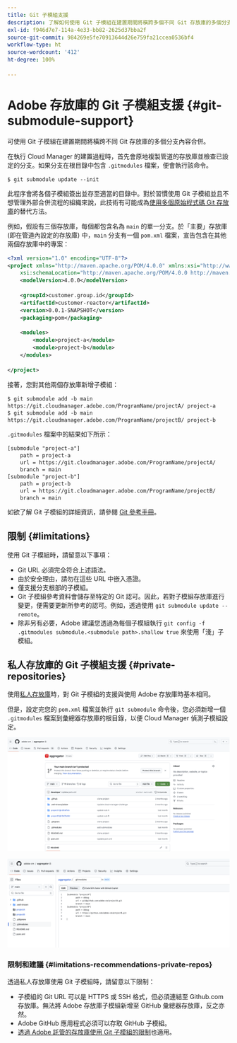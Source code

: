 ```yaml
---
title: Git 子模組支援
description: 了解如何使用 Git 子模組在建置期間將橫跨多個不同 Git 存放庫的多個分支內容合併。
exl-id: f946d7e7-114a-4e33-bb82-2625d37bba2f
source-git-commit: 984269e5fe70913644d26e759fa21ccea0536bf4
workflow-type: ht
source-wordcount: '412'
ht-degree: 100%

---
```


# Adobe 存放庫的 Git 子模組支援 {#git-submodule-support}

可使用 Git 子模組在建置期間將橫跨不同 Git 存放庫的多個分支內容合併。

在執行 Cloud Manager 的建置過程時，首先會原地複製管道的存放庫並檢查已設定的分支。如果分支在根目錄中包含 `.gitmodules` 檔案，便會執行該命令。

```
$ git submodule update --init
```

此程序會將各個子模組簽出並存至適當的目錄中。對於習慣使用 Git 子模組並且不想管理外部合併流程的組織來說，此技術有可能成為[使用多個原始程式碼 Git 存放庫](/help/managing-code/multiple-git-repos.md)的替代方法。

例如，假設有三個存放庫，每個都包含名為 `main` 的單一分支。於「主要」存放庫 (即在管道內設定的存放庫) 中，`main` 分支有一個 `pom.xml` 檔案，宣告包含在其他兩個存放庫中的專案：

```xml
<?xml version="1.0" encoding="UTF-8"?>
<project xmlns="http://maven.apache.org/POM/4.0.0" xmlns:xsi="http://www.w3.org/2001/XMLSchema-instance"
    xsi:schemaLocation="http://maven.apache.org/POM/4.0.0 http://maven.apache.org/maven-v4_0_0.xsd">
    <modelVersion>4.0.0</modelVersion>
   
    <groupId>customer.group.id</groupId>
    <artifactId>customer-reactor</artifactId>
    <version>0.0.1-SNAPSHOT</version>
    <packaging>pom</packaging>
   
    <modules>
        <module>project-a</module>
        <module>project-b</module>
    </modules>
   
</project>
```

接著，您對其他兩個存放庫新增子模組：

```shell
$ git submodule add -b main https://git.cloudmanager.adobe.com/ProgramName/projectA/ project-a
$ git submodule add -b main https://git.cloudmanager.adobe.com/ProgramName/projectB/ project-b
```

`.gitmodules` 檔案中的結果如下所示：

```text
[submodule "project-a"]
    path = project-a
    url = https://git.cloudmanager.adobe.com/ProgramName/projectA/
    branch = main
[submodule "project-b"]
    path = project-b
    url = https://git.cloudmanager.adobe.com/ProgramName/projectB/
    branch = main
```

如欲了解 Git 子模組的詳細資訊，請參閱 [Git 參考手冊](https://git-scm.com/book/en/v2/Git-Tools-Submodules)。

## 限制 {#limitations}

使用 Git 子模組時，請留意以下事項：

* Git URL 必須完全符合上述語法。
* 由於安全理由，請勿在這些 URL 中嵌入憑證。
* 僅支援分支根部的子模組。
* Git 子模組參考資料會儲存至特定的 Git 認可。因此，若對子模組存放庫進行變更，便需要更新所參考的認可。例如，透過使用 `git submodule update --remote`。
* 除非另有必要，Adobe 建議您透過為每個子模組執行 `git config -f .gitmodules submodule.<submodule path>.shallow true` 來使用「淺」子模組。


## 私人存放庫的 Git 子模組支援 {#private-repositories}

使用[私人存放庫](private-repositories.md)時，對 Git 子模組的支援與使用 Adobe 存放庫時基本相同。

但是，設定完您的 `pom.xml` 檔案並執行 `git submodule` 命令後，您必須新增一個 `.gitmodules` 檔案到彙總器存放庫的根目錄，以便 Cloud Manager 偵測子模組設定。

![.gitmodules 檔案](assets/gitmodules.png)

![彙總器](assets/aggregator.png)

### 限制和建議 {#limitations-recommendations-private-repos}

透過私人存放庫使用 Git 子模組時，請留意以下限制：

* 子模組的 Git URL 可以是 HTTPS 或 SSH 格式，但必須連結至 Github.com 存放庫。無法將 Adobe 存放庫子模組新增至 GitHub 彙總器存放庫，反之亦然。
* Adobe GitHub 應用程式必須可以存取 GitHub 子模組。
* [透過 Adobe 託管的存放庫使用 Git 子模組的限制](#limitations-recommendations)也適用。
